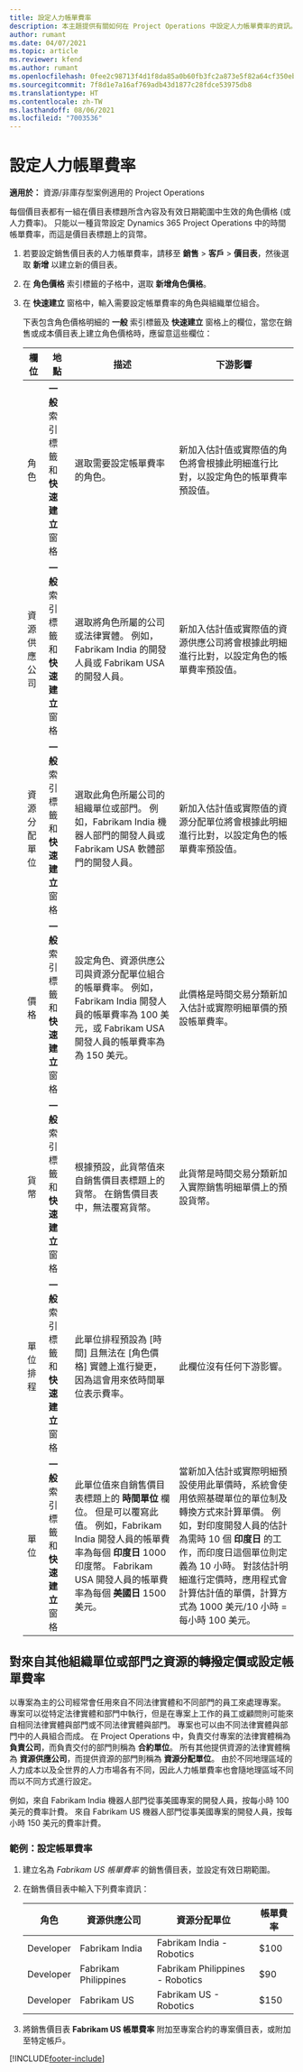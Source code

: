 ```yaml
---
title: 設定人力帳單費率
description: 本主題提供有關如何在 Project Operations 中設定人力帳單費率的資訊。
author: rumant
ms.date: 04/07/2021
ms.topic: article
ms.reviewer: kfend
ms.author: rumant
ms.openlocfilehash: 0fee2c98713f4d1f8da85a0b60fb3fc2a873e5f82a64cf350ebeb68fe65fab35
ms.sourcegitcommit: 7f8d1e7a16af769adb43d1877c28fdce53975db8
ms.translationtype: HT
ms.contentlocale: zh-TW
ms.lasthandoff: 08/06/2021
ms.locfileid: "7003536"
---
```

# <a name="set-up-labor-bill-rates"></a>設定人力帳單費率

**適用於：** 資源/非庫存型案例適用的 Project Operations

每個價目表都有一組在價目表標題所含內容及有效日期範圍中生效的角色價格 (或人力費率)。 只能以一種貨幣設定 Dynamics 365 Project Operations 中的時間帳單費率，而這是價目表標題上的貨幣。

1. 若要設定銷售價目表的人力帳單費率，請移至 **銷售** > **客戶** > **價目表**，然後選取 **新增** 以建立新的價目表。 
2. 在 **角色價格** 索引標籤的子格中，選取 **新增角色價格**。 
3. 在 **快速建立** 窗格中，輸入需要設定帳單費率的角色與組織單位組合。

   下表包含角色價格明細的 **一般** 索引標籤及 **快速建立** 窗格上的欄位，當您在銷售或成本價目表上建立角色價格時，應留意這些欄位：

    | 欄位 | 地點 | 描述 | 下游影響 |
    | --- | --- | --- | --- |
    | 角色 | **一般** 索引標籤和 **快速建立** 窗格 | 選取需要設定帳單費率的角色。 | 新加入估計值或實際值的角色將會根據此明細進行比對，以設定角色的帳單費率預設值。 |
    | 資源供應公司 | **一般** 索引標籤和 **快速建立** 窗格 | 選取將角色所屬的公司或法律實體。 例如，Fabrikam India 的開發人員或 Fabrikam USA 的開發人員。 | 新加入估計值或實際值的資源供應公司將會根據此明細進行比對，以設定角色的帳單費率預設值。 |
    | 資源分配單位 | **一般** 索引標籤和 **快速建立** 窗格 | 選取此角色所屬公司的組織單位或部門。 例如，Fabrikam India 機器人部門的開發人員或 Fabrikam USA 軟體部門的開發人員。 | 新加入估計值或實際值的資源分配單位將會根據此明細進行比對，以設定角色的帳單費率預設值。 |
    | 價格 | **一般** 索引標籤和 **快速建立** 窗格 | 設定角色、資源供應公司與資源分配單位組合的帳單費率。 例如，Fabrikam India 開發人員的帳單費率為 100 美元，或 Fabrikam USA 開發人員的帳單費率為為 150 美元。 | 此價格是時間交易分類新加入估計或實際明細單價的預設帳單費率。 |
    | 貨幣 | **一般** 索引標籤和 **快速建立** 窗格| 根據預設，此貨幣值來自銷售價目表標題上的貨幣。 在銷售價目表中，無法覆寫貨幣。 | 此貨幣是時間交易分類新加入實際銷售明細單價上的預設貨幣。 |
    | 單位排程 | **一般** 索引標籤和 **快速建立** 窗格 | 此單位排程預設為 [時間] 且無法在 [角色價格] 實體上進行變更，因為這會用來依時間單位表示費率。 | 此欄位沒有任何下游影響。 |
    | 單位 | **一般** 索引標籤和 **快速建立** 窗格 | 此單位值來自銷售價目表標題上的 **時間單位** 欄位。 但是可以覆寫此值。 例如，Fabrikam India 開發人員的帳單費率為每個 **印度日** 1000 印度幣。 Fabrikam USA 開發人員的帳單費率為每個 **美國日** 1500 美元。 | 當新加入估計或實際明細預設使用此單價時，系統會使用依照基礎單位的單位制及轉換方式來計算單價。 例如，對印度開發人員的估計為需時 10 個 **印度日** 的工作，而印度日這個單位則定義為 10 小時。 對該估計明細進行定價時，應用程式會計算估計值的單價，計算方式為 1000 美元/10 小時 = 每小時 100 美元。 |

## <a name="transfer-pricing-or-set-up-bill-rates-for-resources-from-other-organizational-units-or-divisions"></a>對來自其他組織單位或部門之資源的轉撥定價或設定帳單費率 

以專案為主的公司經常會任用來自不同法律實體和不同部門的員工來處理專案。 專案可以從特定法律實體和部門中執行，但是在專案上工作的員工或顧問則可能來自相同法律實體與部門或不同法律實體與部門。 專案也可以由不同法律實體與部門中的人員組合而成。 在 Project Operations 中，負責交付專案的法律實體稱為 **負責公司**，而負責交付的部門則稱為 **合約單位**。 所有其他提供資源的法律實體稱為 **資源供應公司**，而提供資源的部門則稱為 **資源分配單位**。 由於不同地理區域的人力成本以及全世界的人力市場各有不同，因此人力帳單費率也會隨地理區域不同而以不同方式進行設定。

例如，來自 Fabrikam India 機器人部門從事美國專案的開發人員，按每小時 100 美元的費率計費。 來自 Fabrikam US 機器人部門從事美國專案的開發人員，按每小時 150 美元的費率計費。 

### <a name="example-set-up-a-bill-rate"></a>範例：設定帳單費率 

1. 建立名為 *Fabrikam US 帳單費率* 的銷售價目表，並設定有效日期範圍。
2. 在銷售價目表中輸入下列費率資訊：

    | 角色 | 資源供應公司 | 資源分配單位 | 帳單費率 |
    | --- | --- | --- | --- |
    | Developer | Fabrikam India | Fabrikam India - Robotics | $100 |
    | Developer | Fabrikam Philippines | Fabrikam Philippines - Robotics | $90 |
    | Developer | Fabrikam US | Fabrikam US - Robotics | $150 |

3. 將銷售價目表 **Fabrikam US 帳單費率** 附加至專案合約的專案價目表，或附加至特定帳戶。


[!INCLUDE[footer-include](../includes/footer-banner.md)]
